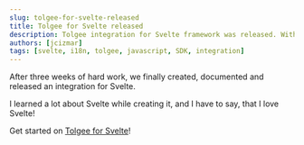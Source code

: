 ```yaml
---
slug: tolgee-for-svelte-released
title: Tolgee for Svelte released
description: Tolgee integration for Svelte framework was released. With Tolgee i18n library for Svelte you can enjoy all Tolgee i18n features.
authors: [jcizmar]
tags: [svelte, i18n, tolgee, javascript, SDK, integration]
---
```


After three weeks of hard work, we finally created, documented and released an integration for Svelte. 

I learned a lot about Svelte while creating it, and I have to say, that I love Svelte!  

Get started on [Tolgee for Svelte](/integrations/svelte)!
